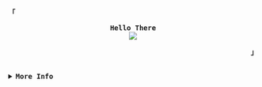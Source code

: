 <!-- Xh4hn Aesthetic GitHub Profile -->
<div align="justify">

<!-- Profile -->
<p align="left"><strong><samp>「</samp></strong></p>
  <p align="center">
    <samp>
      <b>
        Hello There
      </b>
      <br>
        <image src="https://readme-typing-svg.herokuapp.com?font=Iosevka&size=16&color=6791c9&center=true&width=550&height&duration=7000&pause=65&lines=~>+./usr/bin/whoami+>+I'm+%2Bh2o,+a+linux+enthusiast+and+CTF+player.">    
      <br>
    </samp>
  </p>
<p align="right"><strong><samp>」</samp></strong></p>

<br>

<details>
<summary><samp><b>More Info</b></samp></summary>

<h2></h2><br>

<!-- Contact Me -->
<p align="center">
  <samp>
    [<a href="#">twitter</a>]
    [<a href="#">instagram</a>]
    [<a href="#">matrix</a>]
    [<a href="#">e-mail</a>]
  </samp>
</p>







